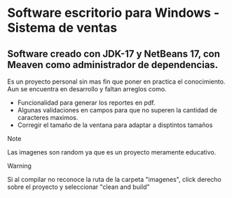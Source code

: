 # Software escritorio para Windows - Sistema de ventas
## Software creado con JDK-17 y NetBeans 17, con Meaven como administrador de dependencias.

Es un proyecto personal sin mas fin que poner en practica el conocimiento. Aun se encuentra en desarrollo y faltan arreglos como.
+ Funcionalidad para generar los reportes en pdf.
+ Algunas validaciones en campos para que no superen la cantidad de caracteres maximos.
+ Corregir el tamaño de la ventana para adaptar a disptintos tamaños

> [!NOTE]
>Las imagenes son random ya que es un proyecto meramente educativo.

>[!WARNING]
>Si al compilar no reconoce la ruta de la carpeta "imagenes", click derecho sobre el proyecto y seleccionar "clean and build"
